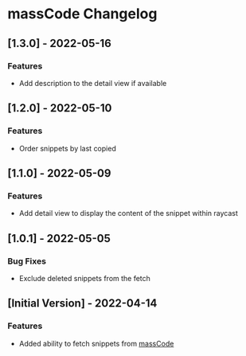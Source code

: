 # massCode Changelog

## [1.3.0] - 2022-05-16

### Features

- Add description to the detail view if available

## [1.2.0] - 2022-05-10

### Features

- Order snippets by last copied

## [1.1.0] - 2022-05-09

### Features

- Add detail view to display the content of the snippet within raycast

## [1.0.1] - 2022-05-05

### Bug Fixes

- Exclude deleted snippets from the fetch

## [Initial Version] - 2022-04-14

### Features

- Added ability to fetch snippets from [massCode](https://github.com/massCodeIO/massCode)
